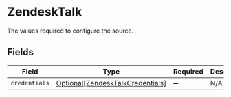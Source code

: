 # ZendeskTalk

The values required to configure the source.


## Fields

| Field                                                                             | Type                                                                              | Required                                                                          | Description                                                                       |
| --------------------------------------------------------------------------------- | --------------------------------------------------------------------------------- | --------------------------------------------------------------------------------- | --------------------------------------------------------------------------------- |
| `credentials`                                                                     | [Optional[ZendeskTalkCredentials]](../../models/shared/zendesktalkcredentials.md) | :heavy_minus_sign:                                                                | N/A                                                                               |